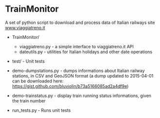 # TrainMonitor
A set of python script to download and process data of Italian railways site www.viaggiatreno.it

* TrainMonitor/
  *  viaggiatreno.py - a simple interface to viaggiatreno.it API
  *  dateutils.py - utilities for Italian holidays and other date operations

* test/ - Unit tests
    
* demo-dumpstations.py - dumps informations about Italian railway stations, in CSV and GeoJSON format (a dump updated to 2015-04-01 can be downloaded here: https://gist.github.com/bluviolin/b73a5166085ad2a4df9e)

* demo-trainstatus.py - display train running status informations, given the train number

* run_tests.py - Runs unit tests

